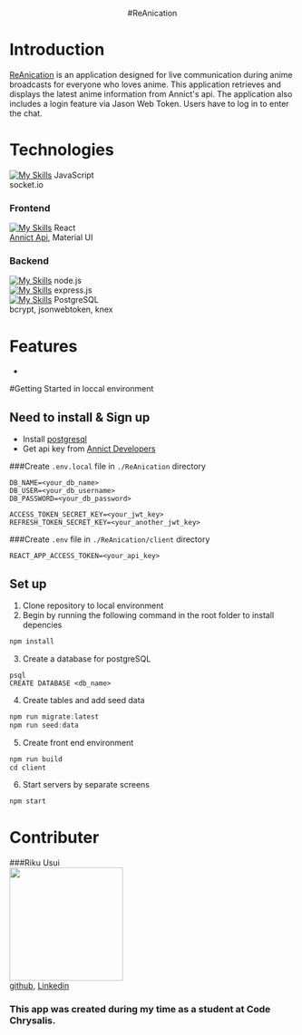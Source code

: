 <p align="center">
  #ReAnication
</p>

# Introduction
[ReAnication](https://github.com/Ricccck/ReAnication/) is an application designed for live communication during anime broadcasts for everyone who loves anime. This application retrieves and displays the latest anime information from Annict's api. The application also includes a login feature via Jason Web Token. Users have to log in to enter the chat.

# Technologies
[![My Skills](https://skillicons.dev/icons?i=js)](https://skillicons.dev)
JavaScript<br>
socket.io
### Frontend
[![My Skills](https://skillicons.dev/icons?i=react)](https://skillicons.dev)
React<br>
[Annict Api](https://developers.annict.com/), Material UI
### Backend
[![My Skills](https://skillicons.dev/icons?i=nodejs)](https://skillicons.dev)
node.js<br>
[![My Skills](https://skillicons.dev/icons?i=express)](https://skillicons.dev)
express.js<br>
[![My Skills](https://skillicons.dev/icons?i=postgres)](https://skillicons.dev)
PostgreSQL<br>
bcrypt, jsonwebtoken, knex

# Features
* 

#Getting Started in loccal environment
## Need to install & Sign up
* Install [postgresql](https://www.postgresql.org/)
* Get api key from [Annict Developers](https://developers.annict.com/)

###Create ```.env.local``` file in ```./ReAnication``` directory
```
DB_NAME=<your_db_name>
DB_USER=<your_db_username>
DB_PASSWORD=<your_db_password>

ACCESS_TOKEN_SECRET_KEY=<your_jwt_key>
REFRESH_TOKEN_SECRET_KEY=<your_another_jwt_key>
```

###Create ```.env``` file in ```./ReAnication/client``` directory
```
REACT_APP_ACCESS_TOKEN=<your_api_key>
```

## Set up
1. Clone repository to local environment
2. Begin by running the following command in the root folder to install depencies  
```js
npm install
```
3. Create a database for postgreSQL
```
psql
CREATE DATABASE <db_name>
```
4. Create tables and add seed data
```js
npm run migrate:latest
npm run seed:data
```  
5. Create front end environment
```js
npm run build
cd client
```
6. Start servers by separate screens
```js
npm start
```

# Contributer
###Riku Usui<br>
<img src="https://avatars.githubusercontent.com/u/99594245?v=4" width="200px;" alt=""/><br>
[github](https://github.com/Ricccck/), [Linkedin]()

### This app was created during my time as a student at Code Chrysalis.

